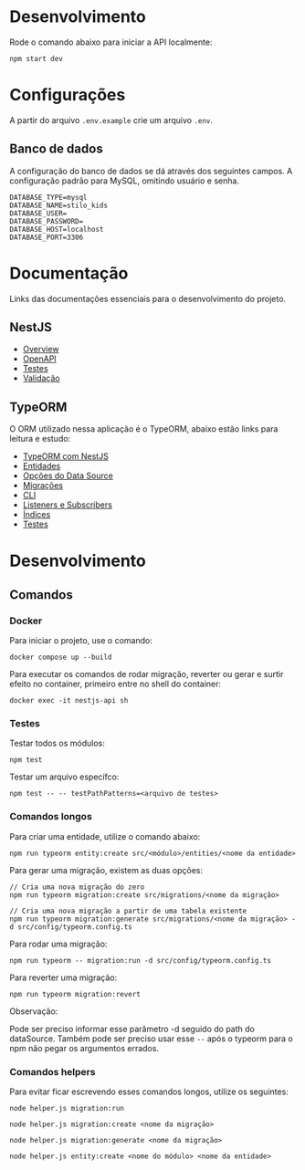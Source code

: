 # Desenvolvimento

Rode o comando abaixo para iniciar a API localmente:

```shell
npm start dev
```

# Configurações

A partir do arquivo `.env.example` crie um arquivo `.env`.

## Banco de dados

A configuração do banco de dados se dá através dos seguintes campos. A configuração padrão para MySQL, omitindo usuário e senha.

```env
DATABASE_TYPE=mysql
DATABASE_NAME=stilo_kids
DATABASE_USER=
DATABASE_PASSWORD=
DATABASE_HOST=localhost
DATABASE_PORT=3306
```

# Documentação

Links das documentações essenciais para o desenvolvimento do projeto.

## NestJS

- <a href="https://docs.nestjs.com/first-steps">Overview</a>
- <a href="https://docs.nestjs.com/openapi/introduction">OpenAPI</a>
- <a href="https://docs.nestjs.com/fundamentals/testing">Testes</a>
- <a href="https://github.com/typestack/class-validator">Validação</a>

## TypeORM

O ORM utilizado nessa aplicação é o TypeORM, abaixo estão links para leitura e estudo:

- <a href="https://docs.nestjs.com/techniques/database">TypeORM com NestJS</a>
- <a href="https://typeorm.io/docs/entity/entities/">Entidades</a>
- <a href="https://typeorm.io/docs/data-source/data-source-options">Opções do Data Source</a>
- <a href="https://typeorm.io/docs/advanced-topics/migrations/">Migrações</a>
- <a href="https://typeorm.io/docs/advanced-topics/using-cli">CLI</a>
- <a href="https://typeorm.io/docs/advanced-topics/listeners-and-subscribers">Listeners e Subscribers</a>
- <a href="https://typeorm.io/docs/advanced-topics/indices">Índices</a>
- <a href="https://docs.nestjs.com/techniques/database#testing">Testes</a>

# Desenvolvimento

## Comandos

### Docker

Para iniciar o projeto, use o comando:

```shell
docker compose up --build
```

Para executar os comandos de rodar migração, reverter ou gerar e surtir efeito no container, primeiro entre no shell do container:

```shell
docker exec -it nestjs-api sh
```

### Testes

Testar todos os módulos:

```shell
npm test
```

Testar um arquivo específco:

```shell
npm test -- -- testPathPatterns=<arquivo de testes>
```

### Comandos longos

Para criar uma entidade, utilize o comando abaixo:

```shell
npm run typeorm entity:create src/<módulo>/entities/<nome da entidade>
```

Para gerar uma migração, existem as duas opções:

```shell
// Cria uma nova migração do zero
npm run typeorm migration:create src/migrations/<nome da migração>

// Cria uma nova migração a partir de uma tabela existente
npm run typeorm migration:generate src/migrations/<nome da migração> -d src/config/typeorm.config.ts
```

Para rodar uma migração:

```shell
npm run typeorm -- migration:run -d src/config/typeorm.config.ts
```

Para reverter uma migração:

```shell
npm run typeorm migration:revert
```

Observação:

Pode ser preciso informar esse parâmetro -d seguido do path do dataSource. Também pode ser preciso usar esse `--` após o typeorm para o npm não pegar os argumentos errados.

### Comandos helpers

Para evitar ficar escrevendo esses comandos longos, utilize os seguintes:

```shell
node helper.js migration:run

node helper.js migration:create <nome da migração>

node helper.js migration:generate <nome da migração>

node helper.js entity:create <nome do módulo> <nome da entidade>

```
